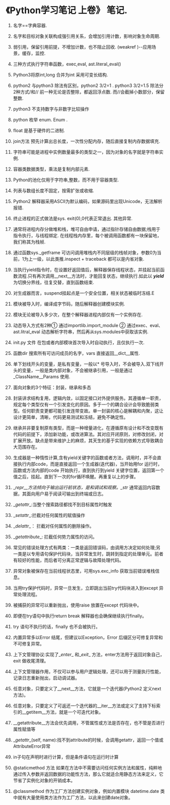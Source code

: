 # 《Python学习笔记 上卷》 笔记.

1. 名字==字典容器.
2. 名字和目标对象关联构成强引用关系，会增加引用计数，影响对象生命周期.
3. 弱引用，保留引用前提，不增加计数，也不阻止回收.  (weakref )--应用场景，缓存，监控.
4. 三种方式执行字符串函数，exec,eval, ast.literal_eval()
5. Python3将原int,long 合并为int 采用可变长结构.
6. python2 与python3 除法有区别，python2 3/2=1 . python3 3/2=1.5 除法分2种方式/和// 前一种无论是否整除，都返回浮点数. 而//会截掉小数部分，保留整数.
7. python3 不支持数字与非数字比较操作
8. python 枚举 enum. Enum  .
9. float 是基于硬件的二进制.
10. join方法 预先计算出总长度，一次性分配内存，随后直接复制内存数据填充.
11. 字符串可能是进程中实例数量最多的类型之一，因为对象的名字就是字符串实例.
12. 容器类数据类型，乘法是复制内部元素.
13. Python的池化仅用于字符串,整数，而不用于容器类型.
14. 列表与数组长度不固定，按需扩张或收缩.
15. Python2 解释器采用ASCII为默认编码，如果源码里出现Unicode，无法解析报错.
16. 终止进程的正式做法是sys. exit(0),0代表正常退出. 其他异常.
17. 通常将进程内存分做堆和栈，堆可自由申请，通过指针存储自由数据;栈用于指令执行，与线程绑定. 在线程栈内存里，每个被调用函数都有一块保留地，我们称其为栈帧.
18. 通过函数sys._getframe 可访问调用堆栈内不同层级的栈帧对象，参数0为当前，1为上一级，以此类推.inspect + traceback 都可以是内省对象.
19. 当执行yield指令时，在设置好返回值后，解释器保存线程状态，并挂起当前函数流程.只有再次调用__next__方法时，才能回复状态，继续执行.如此以 ***yield***  为切换分界线，往复交替，直到函数结束.
20. 对生成器而言，suspend挂起点是一个安全位置，相关状态被临时冻结.E
21. 模块被导入时，编译成字节码，随后解释器创建模块实例.
22. 模块无论被导入多少次，在整个解释器进程内部仅有一个实例存在.

23. 动态导入方式有2种① 通过importlib.import_module ② 通过exec、eval、ast.litral_eval 动态解析字符串，然后再从sys.modules中获取该实例.

24. init.py 文件 在包或者内部模块首次导入时自动执行，且仅执行一次.

25. 函数dir 搜索所有可访问成员的名字，vars 直接返回__dict__属性.
26. 单下划线开头的变量，是私有变量，一般以* 号导入时，不会被导入.双下线开头的变量，一般是类内部对象，不会被继承引用，一般是通过_ClassName__Params 使用.

27. 面向对象的3个特征：封装，继承和多态
28. 封装讲求结构复用，逻辑内敛，以固定接口对外提供服务。其遵循单一职责，规定每个类型仅有一个引发变化的原因。多于一个的耦合设计会导致脆弱类型。任何职责变更都可能引发连带变故。单一封装的核心是解耦和内聚，这让设计更简单，清晰，代码更易测试和冻结，避免不确定性。
29. 继承并非要复制原有类型，而是一种增量进化，在遵循原有设计和不改变既有代码的前提下，添加新功能，或改进算法。其对应开闭原则，对修改封闭，对扩展开放。缺点是带来维护上的麻烦，其天生的基于实现的依赖方式导致耦合大范围存在。

30. 生成器是一种惰性计算,含有yield关键字的函数或者方法，调用时，并不会直接执行内部code，而是直接返回一个生成器(迭代器)，当开始用for 运行时，函数或方法内部的code 开始执行，直到执行到yield 关键字位置，返回第一个值之后，挂起。直到下一次的for循环唤醒。再重复以上的步骤。
31. \__repr__方法倾向于输出运行前状态，是和调试和观察。\__str__ 通常返回内容数据，其面向用户易于阅读可输出到终端或日志。
32. \__getattr__:当整个搜索路径都找不到目标属性时触发
33. \__setattr__:拦截对任何属性的赋值操作
34. \__delattr__： 拦截对任何属性的删除操作。
35. \__getattribute__: 拦截任何势力属性的访问。
36. 常见的错误处理方式有两类：一类是返回错误码，由调用方决定如何处理;另一类是以专用语句保护代码块，当异常发生时，跳转到指定的处理单元。前者有较好的性能，而后者可分离正常逻辑与故障处理代码。
37. 异常对象被保存在当前线程状态里，可用sys.exc_info 获取当前错误堆栈信息。
38. 当用try保护代码时，异常一旦发生，立即跳出当前try代码块进入到except 异常处理流程。
39. 被捕获的异常可以重新抛出，使用raise 放置在except 代码块中。
40. 即便在try语句中执行return break 解释器也会确保继续执行finally。
41. try 语句不执行的话，finally 也不会被执行。
42. 内置异常多以Error 结尾，但建议以Exception，Error 后缀区分可修复异常和不可修复异常。
43. 上下文管理协议:实现了\__enter__ 和\__exit__ 方法，enter方法用于返回对象自己，exit 做收尾清理。
44. 上下文管理器作用，不仅可以参与用户逻辑处理，还可以用于测量执行性能，记录日志重新抛出，启动调试器。
45. 任意对象，只要定义了\__next__方法，它就是一个迭代器(Python2 定义next方法)。
46. 任意对象，只要定义了可返还一个迭代器的\__iter__方法或定义了支持下标索引的\__getitem__方法，就是一个可迭代对象。
47. \__getattribute__方法会优先调用，不管属性或方法是否存在，也不管是否进行属性赋值等
48. \__getattr__(self, name):找不到attribute的时候，会调用getattr，返回一个值或AttributeError异常
49. in子句在声明时进行计算，但是条件语句在运行时计算
50. @staticmethod 方法 如果在方法中不需要访问任何实例方法和属性，纯粹地通过传入参数并返回数据的功能性方法，那么它就适合用静态方法来定义，它节省了实例化对象的开销成本。
51. @classmethod  作为工厂方法创建实例对象，例如内置模块 datetime.date 类中就有大量使用类方法作为工厂方法，以此来创建date对象。